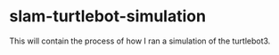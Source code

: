 # slam-turtlebot-simulation
This will contain the process of how I ran a simulation of the turtlebot3.
